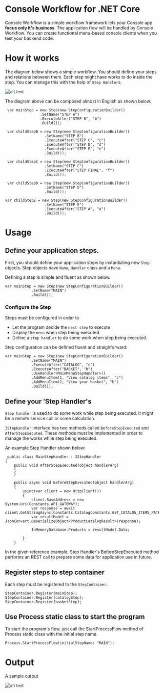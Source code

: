 
# Console Workflow for .NET Core

Console Workflow is a simple workflow framework lets your Console app **focus only it's business**. The application flow  will be handled by Console Workflow. You can create functional menu-based console clients when you test your backend code.    

# How it works

The diagram below shows a simple workflow. You should define your steps and relations between them. Each step might have works to do inside the step. You can manage this with the help of `Step Handler`s.

![alt text](https://i.ibb.co/6sn0y5C/workflow-diagram.png)

The diagram above can be composed almost in English as shown below:

     var mainStep = new Step(new StepConfigurationBuilder()
                    .SetName("STEP A")
                    .ExecuteAfter("STEP B", "b")
                    .Build());
                    
     var childStepB = new Step(new StepConfigurationBuilder()
                      .SetName("STEP B")
                      .ExecuteAfter("STEP C", "c")
                      .ExecuteAfter("STEP D", "d")
                      .ExecuteAfter("STEP E", "e")
                      .Build());
                      
     var childStepC = new Step(new StepConfigurationBuilder()
                      .SetName("STEP C")
                      .ExecuteAfter("STEP FINAL", "f")
                      .Build());
                      
     var childStepD = new Step(new StepConfigurationBuilder()
                      .SetName("STEP D")
                      .Build());
                      
    var childStepE = new Step(new StepConfigurationBuilder()
                      .SetName("STEP E")
                      .ExecuteAfter("STEP A", "a")
                      .Build());


# Usage

## Define your application steps.
First, you should define your application steps by instantiating new `Step` objects. Step objects have `Name`, `Handler` class and a `Menu`.

Defining a step is simple and fluent as shown below.

    var mainStep = new Step(new StepConfigurationBuilder()
                .SetName("MAIN")
                .Build());
 
 ### Configure the Step
 Steps must be configured in order to
 - Let the program decide the `next step` to execute
 - Display the `menu` when step being executed.
 - Define a `step handler` to do some work when step being executed.

Step configuration can be defined fluent and straighforward:
 

    var mainStep = new Step(new StepConfigurationBuilder()
                .SetName("MAIN")
                .ExecuteAfter("CATALOG", "c")
                .ExecuteAfter("BASKET", "b")            
                .UseHandler<MainMenuStepHandler>()
                .AddMenuItem(1, "View catalog items", "c")
                .AddMenuItem(2, "View your basket", "b")
                .Build());
                
 ## Define your 'Step Handler's
 `Step handler` is used to do some work while step being executed. It might be a remote service call or some calculation. 

`IStepHandler` interface has two methods called `BeforeStepExecuted` and `AfterStepExecuted`. These methods must be implemented in order to manage the works while step being executed.

An example Step Handler shown below:

     public class MainStepHandler : IStepHandler
    {
        public void AfterStepExecuted(object handlerArg)
        {
        }

        public async void BeforeStepExecuted(object handlerArg)
        {
            using(var client = new HttpClient())
            {
                client.BaseAddress = new System.Uri(Constants.API_GATEWAY);
                var response = await client.GetStringAsync(Constants.CatalogConstants.GET_CATALOG_ITEMS_PATH);
                var resultModel = JsonConvert.DeserializeObject<ProductCatalogResult>(response);

                InMemoryDatabase.Products = resultModel.Data;
            
            }                    
        }

In the given reference example, Step Handler's BeforeStepExecuted method performs an REST call to prepare some data for application use in future.

## Register steps to step container
Each step must be registered to the `StepContainer`. 

    
    StepContainer.Register(mainStep);
    StepContainer.Register(catalogStep);
    StepContainer.Register(basketStep);


## Use Process static class to start the program
To start the program's flow, just call the StartProcessFlow method of Process static class with the initial step name.

    Process.StartProcessFlow(initialStepName: "MAIN");

# Output
A sample output 

![alt text](https://i.ibb.co/VBKrcx9/sample-output.png)
